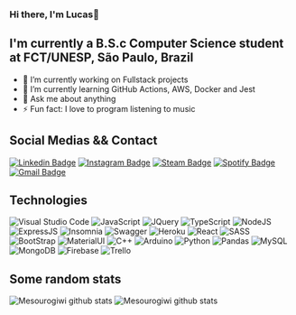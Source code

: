 ### Hi there, I'm Lucas👋

## I'm currently a B.S.c Computer Science student at FCT/UNESP, São Paulo, Brazil
- 🔭 I’m currently working on Fullstack projects
- 🌱 I’m currently learning GitHub Actions, AWS, Docker and Jest
- 💬 Ask me about anything
- ⚡ Fun fact: I love to program listening to music

## Social Medias && Contact
[![Linkedin Badge](https://img.shields.io/badge/linkedin-black.svg?&style=for-the-badge&logo=linkedin&logoColor=white&link=https://www.linkedin.com/in/lucas-h-a64b80117/)](https://www.linkedin.com/in/lucas-h-a64b80117/)
[![Instagram Badge](https://img.shields.io/badge/instagram-black.svg?&style=for-the-badge&logo=instagram&logoColor=white&link=https://www.instagram.com/luskacete/)](https://www.instagram.com/luskacete/)
[![Steam Badge](https://img.shields.io/badge/steam-black.svg?&style=for-the-badge&logo=steam&logoColor=white&link=https://steamcommunity.com/profiles/76561198053056913/)](https://steamcommunity.com/profiles/76561198053056913/)
[![Spotify Badge](https://img.shields.io/badge/spotify-black.svg?&style=for-the-badge&logo=spotify&logoColor=white&link=https://open.spotify.com/user/12144562259?si=2ea547eb93044513)](https://open.spotify.com/user/12144562259?si=2ea547eb93044513)
[![Gmail Badge](https://img.shields.io/badge/-lucas.honorato@unesp.com-black?&style=for-the-badge&logo=Gmail&logoColor=white&link=mailto:lucas.honorato@unesp.com)](mailto:lucas.honorato@unesp.com)

## Technologies
![Visual Studio Code](https://img.shields.io/badge/Visual_Studio_Code-0078D4?style=for-the-badge&logo=visual%20studio%20code&logoColor=white)
![JavaScript](https://img.shields.io/badge/JavaScript-323330?style=for-the-badge&logo=javascript&logoColor=F7DF1E)
![JQuery](https://img.shields.io/badge/jQuery-0769AD?style=for-the-badge&logo=jquery&logoColor=white)
![TypeScript](https://img.shields.io/badge/TypeScript-007ACC?style=for-the-badge&logo=typescript&logoColor=white)
![NodeJS](https://img.shields.io/badge/Node.js-339933?style=for-the-badge&logo=nodedotjs&logoColor=white)
![ExpressJS](https://img.shields.io/badge/Express.js-000000?style=for-the-badge&logo=express&logoColor=white)
![Insomnia](https://img.shields.io/badge/Insomnia-5849be?style=for-the-badge&logo=Insomnia&logoColor=white)
![Swagger](https://img.shields.io/badge/Swagger-85EA2D?style=for-the-badge&logo=Swagger&logoColor=white)
![Heroku](https://img.shields.io/badge/Heroku-430098?style=for-the-badge&logo=heroku&logoColor=white)
![React](https://img.shields.io/badge/React-20232A?style=for-the-badge&logo=react&logoColor=61DAFB)
![SASS](https://img.shields.io/badge/Sass-CC6699?style=for-the-badge&logo=sass&logoColor=white)
![BootStrap](https://img.shields.io/badge/Bootstrap-563D7C?style=for-the-badge&logo=bootstrap&logoColor=white)
![MaterialUI](https://img.shields.io/badge/Material--UI-0081CB?style=for-the-badge&logo=material-ui&logoColor=white)
![C++](https://img.shields.io/badge/C%2B%2B-00599C?style=for-the-badge&logo=c%2B%2B&logoColor=white)
![Arduino](https://img.shields.io/badge/Arduino-00979D?style=for-the-badge&logo=Arduino&logoColor=white)
![Python](https://img.shields.io/badge/Python-3776AB?style=for-the-badge&logo=python&logoColor=white)
![Pandas](https://img.shields.io/badge/Pandas-2C2D72?style=for-the-badge&logo=pandas&logoColor=white)
![MySQL](https://img.shields.io/badge/MySQL-00000F?style=for-the-badge&logo=mysql&logoColor=white)
![MongoDB](https://img.shields.io/badge/MongoDB-4EA94B?style=for-the-badge&logo=mongodb&logoColor=white)
![Firebase](https://img.shields.io/badge/firebase-ffca28?style=for-the-badge&logo=firebase&logoColor=black)
![Trello](https://img.shields.io/badge/Trello-0052CC?style=for-the-badge&logo=trello&logoColor=white)

## Some random stats
![Mesourogiwi github stats](https://github-readme-stats.vercel.app/api?username=Mesourogiwi&theme=dracula&show_icons=true)
![Mesourogiwi github stats](https://github-readme-stats.vercel.app/api/top-langs?username=Mesourogiwi&theme=dracula&layout=compact&langs_count=7)
